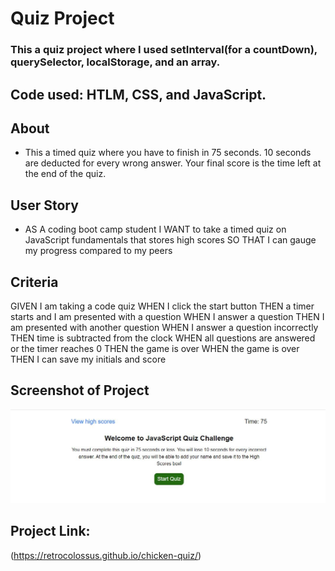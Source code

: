 # Quiz Project

  ### This a quiz project where I used setInterval(for a countDown), querySelector, localStorage, and an array.  

  ## Code used: HTLM, CSS, and JavaScript.

  ## About

   * This a timed quiz where you have to finish in 75 seconds. 10 seconds are deducted for every wrong answer.  Your final score is the time left at the end of the quiz.  
   
  ## User Story

   * AS A coding boot camp student
     I WANT to take a timed quiz on JavaScript fundamentals that stores high scores
     SO THAT I can gauge my progress compared to my peers 

  ## Criteria

  GIVEN I am taking a code quiz
  WHEN I click the start button
  THEN a timer starts and I am presented with a question
  WHEN I answer a question
  THEN I am presented with another question
  WHEN I answer a question incorrectly
  THEN time is subtracted from the clock
  WHEN all questions are answered or the timer reaches 0
  THEN the game is over
  WHEN the game is over
  THEN I can save my initials and score
 
   

   ## Screenshot of Project
   ![screenshot of JavaScript Quiz](https://github.com/RetroColossus/chicken-quiz/blob/main/assets/images/quiz.picture.JPG)

   ## Project Link:

   (https://retrocolossus.github.io/chicken-quiz/)
